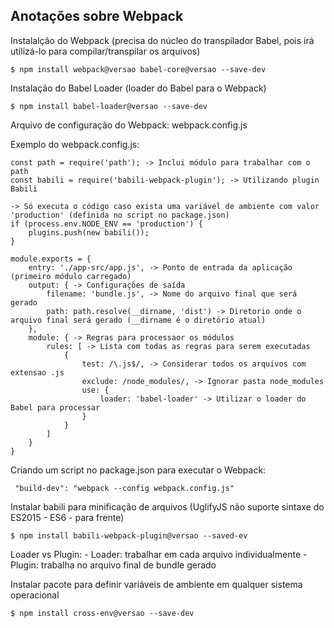 ## Anotações sobre Webpack

Instalalção do Webpack (precisa do núcleo do transpilador Babel, pois irá utilizá-lo para compilar/transpilar os arquivos)

```
$ npm install webpack@versao babel-core@versao --save-dev
```

Instalação do Babel Loader (loader do Babel para o Webpack)

```
$ npm install babel-loader@versao --save-dev
```

Arquivo de configuração do Webpack: webpack.config.js

Exemplo do webpack.config.js:

```
const path = require('path'); -> Inclui módulo para trabalhar com o path
const babili = require('babili-webpack-plugin'); -> Utilizando plugin Babili

-> Só executa o código caso exista uma variável de ambiente com valor 'production' (definida no script no package.json)
if (process.env.NODE_ENV == 'production') {
    plugins.push(new babili());
}

module.exports = {
    entry: './app-src/app.js', -> Ponto de entrada da aplicação (primeiro módulo carregado)
    output: { -> Configurações de saída
        filename: 'bundle.js', -> Nome do arquivo final que será gerado
        path: path.resolve(__dirname, 'dist') -> Diretorio onde o arquivo final será gerado (__dirname é o diretório atual)
    },
    module: { -> Regras para processaor os módulos
        rules: [ -> Lista com todas as regras para serem executadas
            {
                test: /\.js$/, -> Considerar todos os arquivos com extensao .js
                exclude: /node_modules/, -> Ignorar pasta node_modules
                use: {
                    loader: 'babel-loader' -> Utilizar o loader do Babel para processar
                }
            }
        ]
    }
}
```

Criando um script no package.json para executar o Webpack:

```
 "build-dev": "webpack --config webpack.config.js"
```

Instalar babili para minificação de arquivos (UglifyJS não suporte sintaxe do ES2015 - ES6 - para frente)

```
$ npm install babili-webpack-plugin@versao --saved-ev
```

Loader vs Plugin:
    - Loader: trabalhar em cada arquivo individualmente
    - Plugin: trabalha no arquivo final de bundle gerado

Instalar pacote para definir variáveis de ambiente em qualquer sistema operacional

```
$ npm install cross-env@versao --save-dev
```